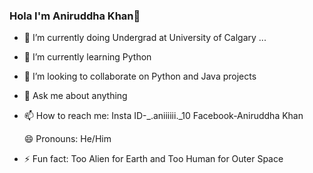 ### Hola I'm Aniruddha Khan👋

- 🔭 I’m currently doing Undergrad at University of Calgary ...
- 🌱 I’m currently learning Python
- 👯 I’m looking to collaborate on Python and Java projects
- 💬 Ask me about anything 
- 📫 How to reach me: Insta ID-_.aniiiiii._10 Facebook-Aniruddha Khan
  
  😄 Pronouns: He/Him
- ⚡ Fun fact: Too Alien for Earth and Too Human for Outer Space
